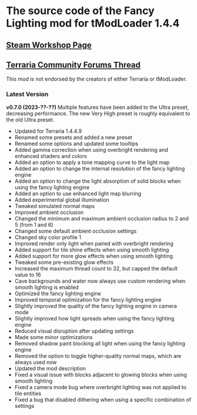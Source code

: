 ﻿# The source code of the Fancy Lighting mod for tModLoader 1.4.4

## [Steam Workshop Page](https://steamcommunity.com/sharedfiles/filedetails/?id=2822950837)
## [Terraria Community Forums Thread](https://forums.terraria.org/index.php?threads/fancy-lighting-mod.113067/)

This mod is not endorsed by the creators of either Terraria or tModLoader.

### Latest Version

**v0.7.0 (2023-??-??)**
Multiple features have been added to the Ultra preset, decreasing performance. The new Very High preset is roughly equivalent to the old Ultra preset.
- Updated for Terraria 1.4.4.9
- Renamed some presets and added a new preset
- Renamed some options and updated some tooltips
- Added gamma correction when using overbright rendering and enhanced shaders and colors
- Added an option to apply a tone mapping curve to the light map
- Added an option to change the internal resolution of the fancy lighting engine
- Added an option to change the light absorption of solid blocks when using the fancy lighting engine
- Added an option to use enhanced light map blurring
- Added experimental global illumination
- Tweaked simulated normal maps
- Improved ambient occlusion
- Changed the minimum and maximum ambient occlusion radius to 2 and 5 (from 1 and 6)
- Changed some default ambient occlusion settings
- Changed sky color profile 1
- Improved render only light when paired with overbright rendering
- Added support for tile shine effects when using smooth lighting
- Added support for more glow effects when using smooth lighting
- Tweaked some pre-existing glow effects
- Increased the maximum thread count to 32, but capped the default value to 16
- Cave backgrounds and water now always use custom rendering when smooth lighting is enabled
- Optimized the fancy lighting engine
- Improved temporal optimization for the fancy lighting engine
- Slightly improved the quality of the fancy lighting engine in camera mode
- Slightly improved how light spreads when using the fancy lighting engine
- Reduced visual disruption after updating settings
- Made some minor optimizations
- Removed shadow paint blocking all light when using the fancy lighting engine
- Removed the option to toggle higher-quality normal maps, which are always used now
- Updated the mod description
- Fixed a visual issue with blocks adjacent to glowing blocks when using smooth lighting
- Fixed a camera mode bug where overbright lighting was not applied to tile entities
- Fixed a bug that disabled dithering when using a specific combination of settings
